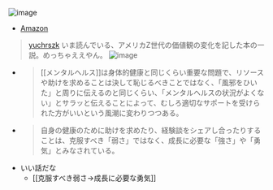 
![image](https://gyazo.com/6413d6cb47e9d2c3b9bf820d6b60c4ca/thumb/1000)
- [Amazon](https://amzn.to/3F9bWcE)

> [yuchrszk](https://twitter.com/yuchrszk/status/1710279881869893808/photo/1) いま読んでいる、アメリカZ世代の価値観の変化を記した本の一説。めっちゃええやん。
>  ![image](https://gyazo.com/0449b30ff769fe2b1269028f449673c5/thumb/1000)
- > [[メンタルヘルス]]は身体的健康と同じくらい重要な問題で、リソースや助けを求めることは決して恥じるべきことではなく、「風邪をひいた」と周りに伝えるのと同じくらい、「メンタルヘルスの状況がよくない」とサラッと伝えることによって、むしろ適切なサポートを受けられた方がいいという風潮に変わりつつある。
- > 自身の健康のために助けを求めたり、経験談をシェアし合ったりすることは、克服すべき「弱さ」ではなく、成長に必要な「強さ」や「勇気」とみなされている。
- いい話だな
    - [[克服すべき弱さ→成長に必要な勇気]]
